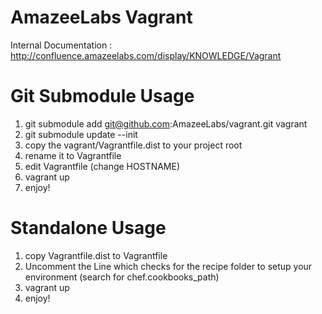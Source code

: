 AmazeeLabs Vagrant
==================

Internal Documentation : http://confluence.amazeelabs.com/display/KNOWLEDGE/Vagrant

Git Submodule Usage
===================

 1. git submodule add git@github.com:AmazeeLabs/vagrant.git vagrant
 1. git submodule update --init
 1. copy the vagrant/Vagrantfile.dist to your project root
 2. rename it to Vagrantfile
 3. edit Vagrantfile (change HOSTNAME)
 1. vagrant up
 1. enjoy!

Standalone Usage
================

 1. copy Vagrantfile.dist to Vagrantfile
 1. Uncomment the Line which checks for the recipe folder to setup your environment (search for chef.cookbooks_path)
 1. vagrant up
 1. enjoy!

